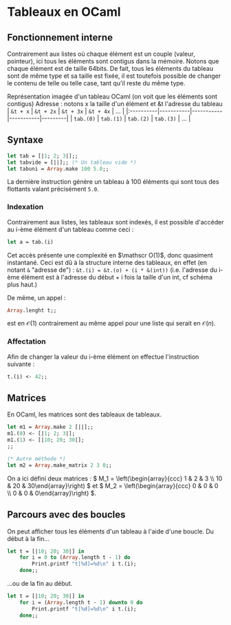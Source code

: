 # Tableaux en OCaml

## Fonctionnement interne
Contrairement aux listes où chaque élément est un couple (valeur, pointeur), ici tous les éléments sont contigus dans la mémoire. Notons que chaque élément est de taille 64bits. De fait, tous les éléments du tableau sont de même type et sa taille est fixée, il est toutefois possible de changer le contenu de telle ou telle case, tant qu'il reste du même type.

Représentation imagée d'un tableau OCaml (on voit que les éléments sont contigus)
Adresse : notons x la taille d'un élément et &t l'adresse du tableau
|  `&t + x` | `&t + 2x` | `&t + 3x` | `&t + 4x` |   ...   |
|:----------|-----------|-----------|-----------|---------|
| `tab.(0)` | `tab.(1)` | `tab.(2)` | `tab.(3)` |   ...   |



## Syntaxe
```ocaml
let tab = [|1; 2; 3|];;
let tabvide = [||];; (* Un tableau vide *)
let tabuni = Array.make 100 5.0;;
```
La dernière instruction génère un tableau à 100 éléments qui sont tous des flottants valant précisément `5.0`.

### Indexation 
Contrairement aux listes, les tableaux sont indexés, il est possible d'accéder au i-ème élément d'un tableau comme ceci :
```ocaml 
let a = tab.(i)
```
Cet accès présente une complexité en \$\mathscr O(1)\$, donc quasiment instantané.
Ceci est dû à la structure interne des tableaux, en effet (en notant `&` "adresse de") :
`&t.(i) = &t.(o) + (i * &(int))` (i.e. l'adresse du i-ème élément est à l'adresse du début + i fois la taille d'un int, cf schéma plus haut.)

De même, un appel :
```ocaml
Array.lenght t;;
```
est en $\mathscr O(1)$ contrairement au même appel pour une liste qui serait en $\mathscr O(n)$.

### Affectation
Afin de changer la valeur du i-ème élément on effectue l'instruction suivante :
```ocaml
t.(i) <- 42;;
```

## Matrices
En OCaml, les matrices sont des tableaux de tableaux.
```ocaml
let m1 = Array.make 2 [||];;
m1.(0) <- [|1; 2; 3|];
m1.(1) <- [|10; 20; 30|];
;;

(* Autre méthode *)
let m2 = Array.make_matrix 2 3 0;;
```
On a ici défini deux matrices : $` M_1 = \left(\begin{array}{ccc} 1 & 2 & 3 \\ 10 & 20 & 30\end{array}\right) `$ et $` M_2 = \left(\begin{array}{ccc} 0 & 0 & 0 \\ 0 & 0 & 0\end{array}\right) `$. 

## Parcours avec des boucles
On peut afficher tous les éléments d'un tableau à l'aide d'une boucle.
Du début à la fin...
```ocaml
let t = [|10; 20; 30|] in 
	for i = 0 to (Array.length t - 1) do
		Print.printf "t[%d]=%d\n" i t.(i);
	done;; 
```
...ou de la fin au début.
```ocaml
let t = [|10; 20; 30|] in 
	for i = (Array.length t - 1) downto 0 do
		Print.printf "t[%d]=%d\n" i t.(i);
	done;; 
```
